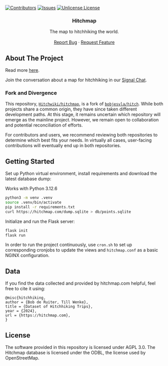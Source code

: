 <!-- PROJECT SHIELDS -->
<!--
*** Markdown "reference style" links for readability.
*** Reference links are enclosed in brackets [ ] instead of parentheses ( ).
*** See the bottom of this document for the declaration of the reference variables
*** for contributors-url, forks-url, etc. This is an optional, concise syntax you may use.
*** https://www.markdownguide.org/basic-syntax/#reference-style-links
-->
[![Contributors][contributors-shield]][contributors-url]
[![Issues][issues-shield]][issues-url]
[![Unlicense License][license-shield]][license-url]

<!-- ABOUT THE PROJECT -->
<div align="center">
  <h3 align="center">Hitchmap</h3>
  <p align="center">
    The map to hitchhiking the world.
    <br />
    <br />
    <a href="https://github.com/Hitchwiki/hitchmap/issues/new?labels=bug&template=bug_report.md">Report Bug</a>
    &middot;
    <a href="https://github.com/Hitchwiki/hitchmap/issues/new?labels=enhancement&template=feature-request---.md">Request Feature</a>
  </p>
</div>

## About The Project

Read more [here](https://hitchwiki.org/en/Hitchwiki:Maps).

Join the conversation about a map for hitchhiking in our [Signal Chat](https://signal.group/#CjQKIDyYgIxcOUCEPYu8-JawC_tv1bcgkAhvbISRZkN45MMVEhCtydy3DOOCKEAE_tsR6g9s).

### Fork and Divergence

This repository, [`Hitchwiki/hitchmap`](https://github.com/Hitchwiki/hitchmap), is a fork of [`bobjesvla/hitch`](https://github.com/bopjesvla/hitch). While both projects share a common origin, they have since taken different development paths. At this stage, it remains uncertain which repository will emerge as the mainline project. However, we remain open to collaboration and potential reconciliation of efforts.

For contributors and users, we recommend reviewing both repositories to determine which best fits your needs. In virtually all cases, user-facing contributions will eventually end up in both repositories.


## Getting Started

Set up Python virtual environment, install requirements and download the latest database dump:

Works with Python 3.12.6

```bash
python3 -m venv .venv
source .venv/bin/activate
pip install -r requirements.txt
curl https://hitchmap.com/dump.sqlite > db/points.sqlite
```

Initialize and run the Flask server:

```bash
flask init
flask run
```

In order to run the project continuously, use `cron.sh` to set up corresponding cronjobs to update the views and `hitchmap.conf` as a basic NGINX configuration.

## Data
If you find the data collected and provided by hitchmap.com helpful, feel free to cite it using:
```
@misc{hitchhiking,
author = {Bob de Ruiter, Till Wenke},
title = {Dataset of Hitchhiking Trips},
year = {2024},
url = {https://hitchmap.com},
}
```

## License

The software provided in this repository is licensed under AGPL 3.0. The Hitchmap database is licensed under the ODBL, the license used by OpenStreetMap.

<!-- MARKDOWN LINKS & IMAGES -->
<!-- https://www.markdownguide.org/basic-syntax/#reference-style-links -->
[contributors-shield]: https://img.shields.io/github/contributors/Hitchwiki/hitchmap.svg?style=for-the-badge
[contributors-url]: https://github.com/Hitchwiki/hitchmap/graphs/contributors
[forks-shield]: https://img.shields.io/github/forks/Hitchwiki/hitchmap.svg?style=for-the-badge
[forks-url]: https://github.com/Hitchwiki/hitchmap/network/members
[stars-shield]: https://img.shields.io/github/stars/Hitchwiki/hitchmap.svg?style=for-the-badge
[stars-url]: https://github.com/Hitchwiki/hitchmap/stargazers
[issues-shield]: https://img.shields.io/github/issues/Hitchwiki/hitchmap.svg?style=for-the-badge
[issues-url]: https://github.com/Hitchwiki/hitchmap/issues
[license-shield]: https://img.shields.io/github/license/Hitchwiki/hitchmap.svg?style=for-the-badge
[license-url]: https://github.com/Hitchwiki/hitchmap/blob/master/LICENSE.txt
[Flask]: https://img.shields.io/badge/flask-000000?style=for-the-badge&logo=flask&logoColor=white
[Flask-url]: https://flask.palletsprojects.com/en/stable/